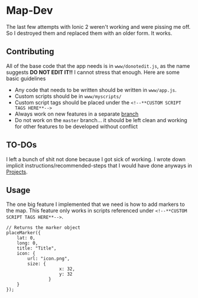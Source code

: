 ﻿﻿﻿﻿﻿﻿﻿﻿# Map-DevThe last few attempts with Ionic 2 weren't working and were pissing me off. So I destroyed them and replaced them with an older form. It works.## ContributingAll of the base code that the app needs is in `www/donotedit.js`, as the name suggests **DO NOT EDIT IT!!** I cannot stress that enough. Here are some basic guidelines* Any code that needs to be written should be written in `www/app.js`.* Custom scripts should be in `www/myscripts/`* Custom script tags should be placed under the `<!--**CUSTOM SCRIPT TAGS HERE**-->`* Always work on new features in a separate [branch](https://git-scm.com/book/en/v1/Git-Branching-What-a-Branch-Is)* Do not work on the `master` branch... it should be left clean and working for other features to be developed without conflict## TO-DOsI left a bunch of shit not done because I got sick of working. I wrote down implicit instructions/recommended-steps that I would have done anyways in [Projects](https://github.com/HIQUALITYSTARTUPAFLIT/Map-Dev/projects). ## UsageThe one big feature I implemented that we need is how to add markers to the map. This feature only works in scripts referenced under `<!--**CUSTOM SCRIPT TAGS HERE**-->`.```// Returns the marker objectplaceMarker({	lat: 0,	long: 0,	title: "Title",	icon: {		url: "icon.png",		size: {            		x: 32,           			y: 32        		}	}});```